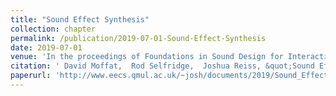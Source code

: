 ```yaml
---
title: "Sound Effect Synthesis"
collection: chapter
permalink: /publication/2019-07-01-Sound-Effect-Synthesis
date: 2019-07-01
venue: 'In the proceedings of Foundations in Sound Design for Interactive Media: A Multidisciplinary Approach'
citation: ' David Moffat,  Rod Selfridge,  Joshua Reiss, &quot;Sound Effect Synthesis.&quot; In the proceedings of Foundations in Sound Design for Interactive Media: A Multidisciplinary Approach, 2019.'
paperurl: 'http://www.eecs.qmul.ac.uk/~josh/documents/2019/Sound_Effect_Synthesis.pdf'
---
```

